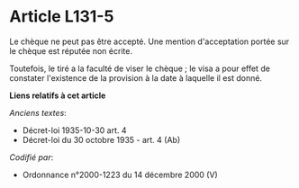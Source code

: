 # Article L131-5

Le chèque ne peut pas être accepté. Une mention d'acceptation portée sur le chèque est réputée non écrite.

Toutefois, le tiré a la faculté de viser le chèque ; le visa a pour effet de constater l'existence de la provision à la date
à laquelle il est donné.

**Liens relatifs à cet article**

_Anciens textes_:

  - Décret-loi 1935-10-30 art. 4
  - Décret-loi du 30 octobre 1935 - art. 4 (Ab)

_Codifié par_:

  - Ordonnance n°2000-1223 du 14 décembre 2000 (V)
